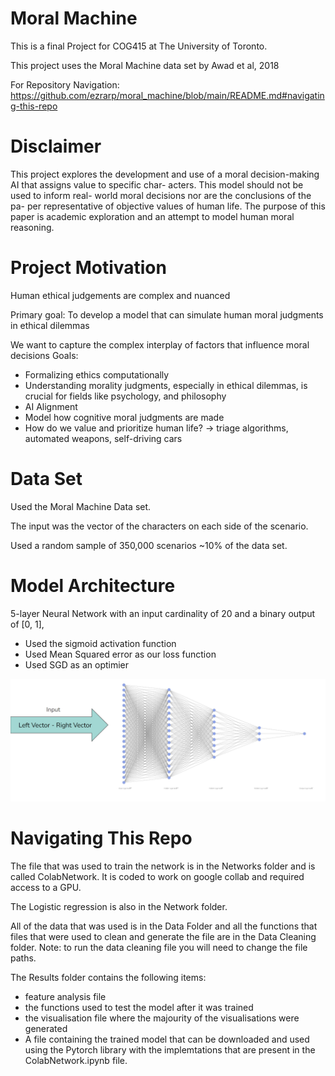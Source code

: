 # Moral Machine
This is a final Project for COG415 at The University of Toronto.

This project uses the Moral Machine data set by Awad et al, 2018

For Repository Navigation: https://github.com/ezrarp/moral_machine/blob/main/README.md#navigating-this-repo


# Disclaimer
This project explores the development and use of a moral
decision-making AI that assigns value to specific char-
acters. This model should not be used to inform real-
world moral decisions nor are the conclusions of the pa-
per representative of objective values of human life. The
purpose of this paper is academic exploration and an
attempt to model human moral reasoning.

# Project Motivation
Human ethical judgements are complex and nuanced

Primary goal: To develop a model that can simulate human moral judgments in ethical dilemmas

We want to capture the complex interplay of factors that influence moral decisions
Goals:
- Formalizing ethics computationally
- Understanding morality judgments, especially in ethical dilemmas, is crucial for fields like psychology, and philosophy
- AI Alignment
- Model how cognitive moral judgments are made
- How do we value and prioritize human life? → triage algorithms, automated weapons, self-driving cars

# Data Set
Used the Moral Machine Data set.

The input was the vector of the characters on each side of the scenario.

Used a random sample of 350,000 scenarios ~10% of the data set. 

# Model Architecture
5-layer Neural Network with an input cardinality of 20 and a binary output of [0, 1],
- Used the sigmoid activation function
- Used Mean Squared error as our loss function 
- Used SGD as an optimier

![alt text](Network_Visualisation.png)

# Navigating This Repo
The file that was used to train the network is in the Networks folder and is called ColabNetwork. It is coded to work on google 
collab and required access to a GPU. 

The Logistic regression is also in the Network folder.

All of the data that was used is in the Data Folder and all the functions that files that were used to clean and generate the file are in the 
Data Cleaning folder. Note: to run the data cleaning file you will need to change the file paths.

The Results folder contains the following items:
- feature analysis file
- the functions used to test the model after it was trained
- the visualisation file where the majourity of the visualisations were generated
- A file containing the trained model that can be downloaded and used using the Pytorch library with the implemtations
that are present in the ColabNetwork.ipynb file. 

